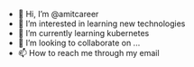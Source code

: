 - 👋 Hi, I’m @amitcareer
- 👀 I’m interested in learning new technologies
- 🌱 I’m currently learning kubernetes
- 💞️ I’m looking to collaborate on ...
- 📫 How to reach me through my email

<!---
amitcareer/amitcareer is a ✨ special ✨ repository because its `README.md` (this file) appears on your GitHub profile.
You can click the Preview link to take a look at your changes.
--->
